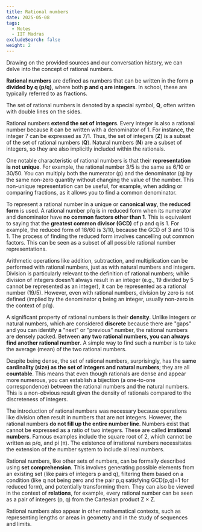 ```yaml
---
title: Rational numbers
date: 2025-05-08
tags:
  - Notes 
  - IIT Madras
excludeSearch: false
weight: 2
---
```


Drawing on the provided sources and our conversation history, we can delve into the concept of rational numbers.

**Rational numbers** are defined as numbers that can be written in the form **p divided by q (p/q)**, where both **p and q are integers**. In school, these are typically referred to as fractions.

The set of rational numbers is denoted by a special symbol, **Q**, often written with double lines on the sides.

Rational numbers **extend the set of integers**. Every integer is also a rational number because it can be written with a denominator of 1. For instance, the integer 7 can be expressed as 7/1. Thus, the set of integers (**Z**) is a subset of the set of rational numbers (**Q**). Natural numbers (**N**) are a subset of integers, so they are also implicitly included within the rationals.

One notable characteristic of rational numbers is that their **representation is not unique**. For example, the rational number 3/5 is the same as 6/10 or 30/50. You can multiply both the numerator (p) and the denominator (q) by the same non-zero quantity without changing the value of the number. This non-unique representation can be useful, for example, when adding or comparing fractions, as it allows you to find a common denominator.

To represent a rational number in a unique or **canonical way**, the **reduced form** is used. A rational number p/q is in reduced form when its numerator and denominator have **no common factors other than 1**. This is equivalent to saying that the **greatest common divisor (GCD)** of p and q is 1. For example, the reduced form of 18/60 is 3/10, because the GCD of 3 and 10 is 1. The process of finding the reduced form involves cancelling out common factors. This can be seen as a subset of all possible rational number representations.

Arithmetic operations like addition, subtraction, and multiplication can be performed with rational numbers, just as with natural numbers and integers. Division is particularly relevant to the definition of rational numbers; while division of integers doesn't always result in an integer (e.g., 19 divided by 5 cannot be represented as an integer), it can be represented as a rational number (19/5). However, even with rational numbers, division by zero is not defined (implied by the denominator q being an integer, usually non-zero in the context of p/q).

A significant property of rational numbers is their **density**. Unlike integers or natural numbers, which are considered **discrete** because there are "gaps" and you can identify a "next" or "previous" number, the rational numbers are densely packed. Between **any two rational numbers, you can always find another rational number**. A simple way to find such a number is to take the average (mean) of the two rational numbers.

Despite being dense, the set of rational numbers, surprisingly, has the **same cardinality (size) as the set of integers and natural numbers**; they are all **countable**. This means that even though rationals are dense and appear more numerous, you can establish a bijection (a one-to-one correspondence) between the rational numbers and the natural numbers. This is a non-obvious result given the density of rationals compared to the discreteness of integers.

The introduction of rational numbers was necessary because operations like division often result in numbers that are not integers. However, the rational numbers **do not fill up the entire number line**. Numbers exist that cannot be expressed as a ratio of two integers. These are called **irrational numbers**. Famous examples include the square root of 2, which cannot be written as p/q, and pi (π). The existence of irrational numbers necessitates the extension of the number system to include all real numbers.

Rational numbers, like other sets of numbers, can be formally described using **set comprehension**. This involves generating possible elements from an existing set (like pairs of integers p and q), filtering them based on a condition (like q not being zero and the pair p,q satisfying GCD(p,q)=1 for reduced form), and potentially transforming them. They can also be viewed in the context of **relations**, for example, every rational number can be seen as a pair of integers (p, q) from the Cartesian product Z × Z.

Rational numbers also appear in other mathematical contexts, such as representing lengths or areas in geometry and in the study of sequences and limits.